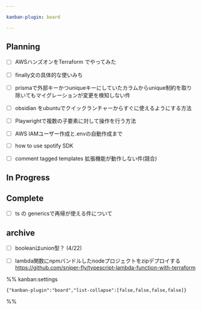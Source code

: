 ```yaml
---

kanban-plugin: board

---
```


## Planning

- [ ] AWSハンズオンをTerraform でやってみた
- [ ] finally文の具体的な使いみち
- [ ] prismaで外部キーかつuniqueキーにしていたカラムからunique制約を取り除いてもマイグレーションが変更を検知しない件
- [ ] obsidian をubuntuでクイックランチャーからすぐに使えるようにする方法
- [ ] Playwrightで複数の子要素に対して操作を行う方法
- [ ] AWS IAMユーザー作成と.envの自動作成まで
- [ ] how to use spotify SDK
- [ ] comment tagged templates 拡張機能が動作しない件(競合)


## In Progress



## Complete

- [ ] ts の genericsで再帰が使える件について


## archive

- [ ] booleanはunion型？ (4/22)
- [ ] lambda関数にnpmバンドルしたnodeプロジェクトをzipデプロイする
	https://github.com/sniper-fly/typescript-lambda-function-with-terraform




%% kanban:settings
```
{"kanban-plugin":"board","list-collapse":[false,false,false,false]}
```
%%